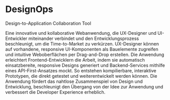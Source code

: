# DesignOps
Design-to-Application Collaboration Tool

Eine innovative und kollaborative Webanwendung, die UX-Designer und UI-Entwickler miteinander verbindet und den Entwicklungsprozess beschleunigt, um die Time-to-Market zu verkürzen. UX-Designer können auf vorhandene, responsive UI-Komponenten als Bauelemente zugreifen und intuitive Weboberflächen per Drag-and-Drop erstellen. Die Anwendung erleichtert Frontend-Entwicklern die Arbeit, indem sie automatisch einsatzbereite, responsive Designs generiert und Backend-Services mithilfe eines API-First-Ansatzes mockt. So entstehen kompilierbare, interaktive Prototypen, die direkt getestet und weiterentwickelt werden können. Die Anwendung fördert das nahtlose Zusammenspiel von Design und Entwicklung, beschleunigt den Übergang von der Idee zur Anwendung und verbessert die Developer Experience erheblich.

